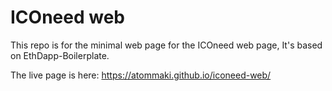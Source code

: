 
# ICOneed web

This repo is for the minimal web page for the ICOneed web page, It's based on EthDapp-Boilerplate.

The live page is here: https://atommaki.github.io/iconeed-web/

